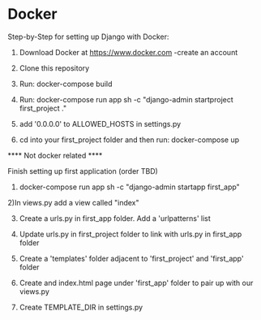 # Docker


Step-by-Step for setting up Django with Docker:


1) Download Docker at https://www.docker.com
    -create an account
    
    
2) Clone this repository


3) Run: docker-compose build

4) Run: docker-compose run app sh -c "django-admin startproject first_project ."

5) add '0.0.0.0' to ALLOWED_HOSTS in settings.py

6) cd into your first_project folder and then run:
    docker-compose up
    
    
**** Not docker related ****

Finish setting up first application (order TBD)

1) docker-compose run app sh -c "django-admin startapp first_app"

2)In views.py add a view called "index"

3) Create a urls.py in first_app folder. Add a 'urlpatterns' list

4) Update urls.py in first_project folder to link with urls.py in first_app folder

5) Create a 'templates' folder adjacent to 'first_project' and 'first_app' folder

6) Create and index.html page under 'first_app' folder to pair up with our views.py

7) Create TEMPLATE_DIR in settings.py
